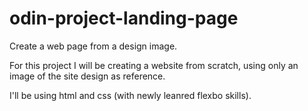 # odin-project-landing-page
Create a web page from a design image.

For this project I will be creating a website from scratch, using only an image of the site design as reference.

I'll be using html and css (with newly leanred flexbo skills).


